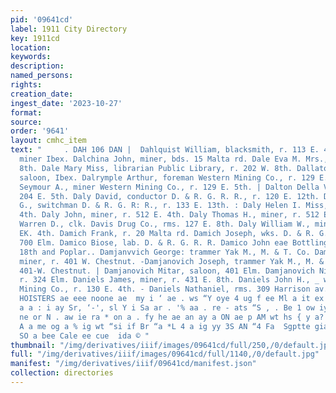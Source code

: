 ```yaml
---
pid: '09641cd'
label: 1911 City Directory
key: 1911cd
location: 
keywords: 
description: 
named_persons: 
rights: 
creation_date: 
ingest_date: '2023-10-27'
format: 
source: 
order: '9641'
layout: cmhc_item
text: "     . DAH 106 DAN |  Dahlquist William, blacksmith, r. 113 E. 4th. Dain William,
  miner Ibex. Dalchina John, miner, bds. 15 Malta rd. Dale Eva M. Mrs., r. 202 W.
  8th. Dale Mary Miss, librarian Public Library, r. 202 W. 8th. Dallatorre Z. & Co.,
  saloon, Ibex. Dalrymple Arthur, foreman Western Mining Co., r. 129 E. 5th. Dalrymple
  Seymour A., miner Western Mining Co., r. 129 E. 5th. | Dalton Della V. Mrs., r.
  204 E. 5th. Daly David, conductor D. & R. G. R. R., r. 120 E. 12th. Daly Goodrich
  G., switchman D. & R. G. R: R., r. 133 E. 13th. : Daly Helen I. Miss, r. 512 EB.
  4th. Daly John, miner, r. 512 E. 4th. Daly Thomas H., miner, r. 512 E. 4th. Daly
  Warren D., clk. Davis Drug Co., rms. 127 E. 8th. Daly William W., miner, r. 512
  EK. 4th. Damich Frank, r. 20 Malta rd. Damich Joseph, wks. D. & R. G. R. R. bds.
  700 Elm. Damico Biose, lab. D. & R. G. R. R. Damico John eae Bottling House), r.
  18th and Poplar.. Damjanvvich George: trammer Yak M., M. & T. Co. Damjanovich John,
  miner, r. 401 W. Chestnut. -Damjanovich Joseph, trammer Yak M., M. & T. Co., r.
  401-W. Chestnut. | Damjanovich Mitar, saloon, 401 Elm. Damjanovich Nicolai, miner,
  r. 324 Elm. Daniels James, miner, r. 431 E. 8th. Daniels John H., _ wks. Iron Silver
  Mining Co., r. 130 E. 4th. - Daniels Nathaniel, rms. 309 Harrison av.  PUMPS AND
  HOISTERS ae eee noone ae  my i ‘ ae . ws “Y oye 4 ug f ee Ml a it ex A. Bh <n wG
  a a : i ay Sr, ‘-', sl Y i Sa ar . '% aa . re - ats “S , . Be 1 ow iy . . sf a on
  ne or N . aw ie ra * on a . fy he ae an ay a ON ae p AM wt hs { y a? ay : fy s °
  A a me og a % ig wt “si if Br “a *L 4 a ig yy 3S AN “4 Fa  Sgptte gia tle rn Ot
  SO a bee Cale ee cue  ida © "
thumbnail: "/img/derivatives/iiif/images/09641cd/full/250,/0/default.jpg"
full: "/img/derivatives/iiif/images/09641cd/full/1140,/0/default.jpg"
manifest: "/img/derivatives/iiif/09641cd/manifest.json"
collection: directories
---
```


